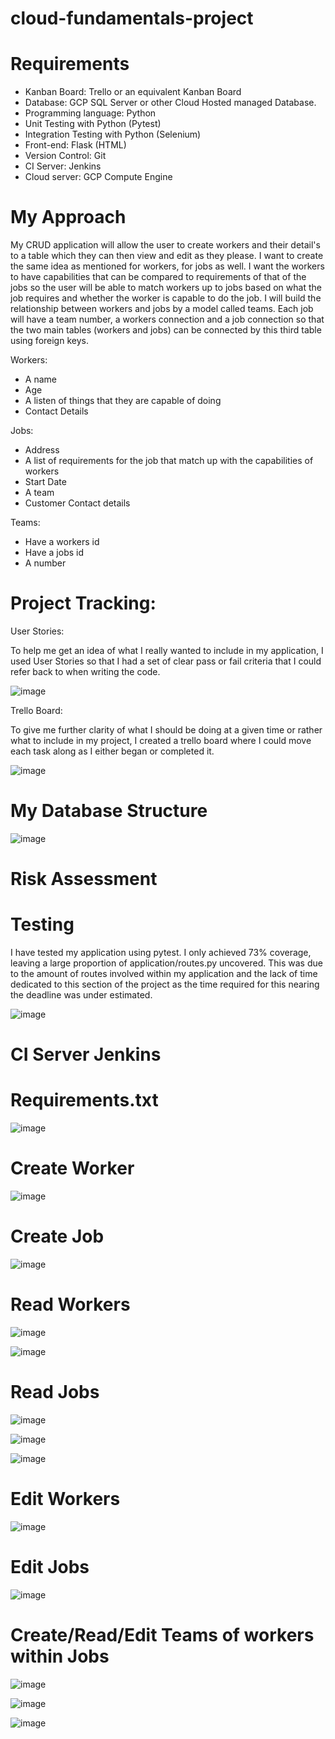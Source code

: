 # cloud-fundamentals-project

# Requirements

- Kanban Board: Trello or an equivalent Kanban Board
- Database: GCP SQL Server or other Cloud Hosted managed Database.
- Programming language: Python
- Unit Testing with Python (Pytest)
- Integration Testing with Python (Selenium)
- Front-end: Flask (HTML)
- Version Control: Git
- CI Server: Jenkins
- Cloud server: GCP Compute Engine

# My Approach

My CRUD application will allow the user to create workers and their detail's to a table which they can then view and edit as they please. I want to create the same idea as mentioned for workers, for jobs as well. I want the workers to have capabilities that can be compared to requirements of that of the jobs so the user will be able to match workers up to jobs based on what the job requires and whether the worker is capable to do the job. I will build the relationship between workers and jobs by a model called teams. Each job will have a team number, a workers connection and a job connection so that the two main tables (workers and jobs) can be connected by this third table using foreign keys.

Workers:
- A name
- Age
- A listen of things that they are capable of doing
- Contact Details

Jobs:
- Address
- A list of requirements for the job that match up with the capabilities of workers
- Start Date
- A team
- Customer Contact details

Teams:
- Have a workers id
- Have a jobs id
- A number 


# Project Tracking:
User Stories:

To help me get an idea of what I really wanted to include in my application, I used User Stories so that I had a set of clear pass or fail criteria that I could refer back to when writing the code.

![image](https://user-images.githubusercontent.com/80106830/111926916-a86f4200-8aa6-11eb-9e6c-55651897a1ae.png)


Trello Board:

To give me further clarity of what I should be doing at a given time or rather what to include in my project, I created a trello board where I could move each task along as I either began or completed it.


![image](https://user-images.githubusercontent.com/80106830/111927254-094b4a00-8aa8-11eb-9473-5ed353b17fc0.png)



# My Database Structure
![image](https://user-images.githubusercontent.com/80106830/111928127-ae672200-8aaa-11eb-973c-dac452e5b25d.png)


# Risk Assessment

# Testing

I have tested my application using pytest. I only achieved 73% coverage, leaving a large proportion of application/routes.py uncovered. This was due to the amount of routes involved within my application and the lack of time dedicated to this section of the project as the time required for this nearing the deadline was under estimated.

![image](https://user-images.githubusercontent.com/80106830/111929471-4d414d80-8aae-11eb-99cf-9a6b585cdcfd.png)


# CI Server Jenkins






# Requirements.txt
![image](https://user-images.githubusercontent.com/80106830/111922721-3b9e7c80-8a93-11eb-9c49-09774ff570da.png)



# Create Worker
![image](https://user-images.githubusercontent.com/80106830/111923142-99cc5f00-8a95-11eb-8445-de80df4416ad.png)



# Create Job
![image](https://user-images.githubusercontent.com/80106830/111923160-c08a9580-8a95-11eb-9775-86654a1de5c7.png)



# Read Workers
![image](https://user-images.githubusercontent.com/80106830/111923648-1102f280-8a98-11eb-88dd-d817b4825be6.png)

![image](https://user-images.githubusercontent.com/80106830/111923668-24ae5900-8a98-11eb-843c-c4fc0feaeecc.png)



# Read Jobs 
![image](https://user-images.githubusercontent.com/80106830/111923713-5f17f600-8a98-11eb-9b43-650265bef0c5.png)

![image](https://user-images.githubusercontent.com/80106830/111923729-6fc86c00-8a98-11eb-9644-1608806b590c.png)

![image](https://user-images.githubusercontent.com/80106830/111923749-8a024a00-8a98-11eb-8dc6-5d39af4bac2d.png)



# Edit Workers
![image](https://user-images.githubusercontent.com/80106830/111923772-af8f5380-8a98-11eb-81fd-a405eefa8df5.png)



# Edit Jobs
![image](https://user-images.githubusercontent.com/80106830/111923796-cb92f500-8a98-11eb-9c98-85c87a35c7b8.png)



# Create/Read/Edit Teams of workers within Jobs
![image](https://user-images.githubusercontent.com/80106830/111923809-e36a7900-8a98-11eb-9e09-1714f45bff0f.png)

![image](https://user-images.githubusercontent.com/80106830/111924248-6c82af80-8a9b-11eb-8462-35653c5c8fe4.png)

![image](https://user-images.githubusercontent.com/80106830/111923924-9f2ba880-8a99-11eb-8068-3588c8390975.png)


# 


 
